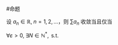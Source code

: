 #命题 

设 $a_{n}\in \mathbb{R},\;n=1,2,\dots$，则 $\sum a_{n}$ 收敛当且仅当

$\forall \varepsilon>0,\;\exists N\in \mathbb{N}^{*},\text{ s.t. }$